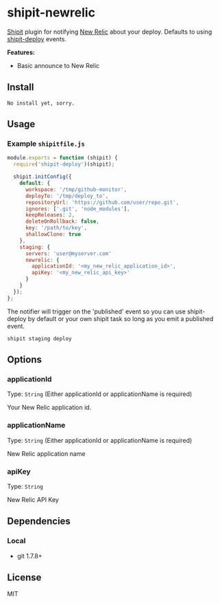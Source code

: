 # shipit-newrelic

[Shipit](https://github.com/shipitjs/shipit) plugin for notifying [New Relic](http://newrelic.com/) about your deploy.  Defaults to using [shipit-deploy](https://github.com/shipitjs/shipit-deploy) events.

**Features:**

- Basic announce to New Relic

## Install

```
No install yet, sorry.
```

## Usage

### Example `shipitfile.js`

```js
module.exports = function (shipit) {
  require('shipit-deploy')(shipit);

  shipit.initConfig({
    default: {
      workspace: '/tmp/github-monitor',
      deployTo: '/tmp/deploy_to',
      repositoryUrl: 'https://github.com/user/repo.git',
      ignores: ['.git', 'node_modules'],
      keepReleases: 2,
      deleteOnRollback: false,
      key: '/path/to/key',
      shallowClone: true
    },
    staging: {
      servers: 'user@myserver.com'
      newrelic: {
        applicationId: '<my_new_relic_application_id>',
        apiKey: '<my_new_relic_api_key>'
      }
    }
  });
};
```

The notifier will trigger on the 'published' event so you can use shipit-deploy by default or your own shipit task so long as you emit a published event.

```
shipit staging deploy
```

## Options

### applicationId

Type: `String`
(Either applicationId or applicationName is required)

Your New Relic application id.

### applicationName 

Type: `String`
(Either applicationId or applicationName is required)

New Relic application name

### apiKey

Type: `String`

New Relic API Key

## Dependencies

### Local

- git 1.7.8+

## License

MIT